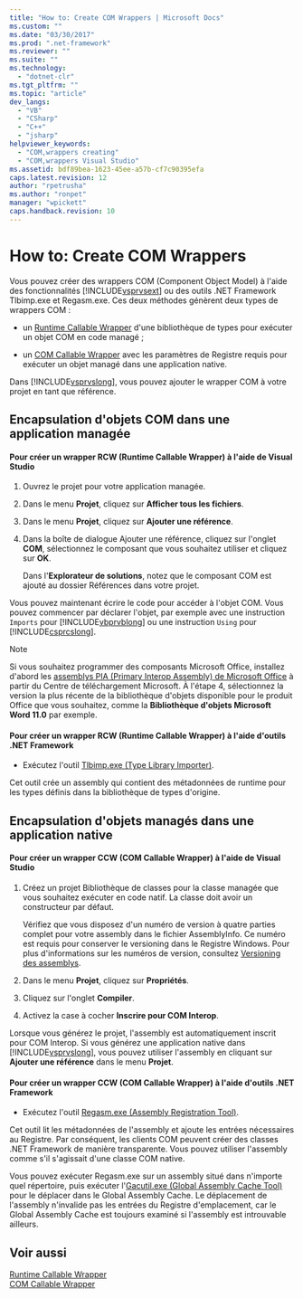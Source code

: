 ```yaml
---
title: "How to: Create COM Wrappers | Microsoft Docs"
ms.custom: ""
ms.date: "03/30/2017"
ms.prod: ".net-framework"
ms.reviewer: ""
ms.suite: ""
ms.technology: 
  - "dotnet-clr"
ms.tgt_pltfrm: ""
ms.topic: "article"
dev_langs: 
  - "VB"
  - "CSharp"
  - "C++"
  - "jsharp"
helpviewer_keywords: 
  - "COM,wrappers creating"
  - "COM,wrappers Visual Studio"
ms.assetid: bdf89bea-1623-45ee-a57b-cf7c90395efa
caps.latest.revision: 12
author: "rpetrusha"
ms.author: "ronpet"
manager: "wpickett"
caps.handback.revision: 10
---
```

# How to: Create COM Wrappers
Vous pouvez créer des wrappers COM \(Component Object Model\) à l'aide des fonctionnalités [!INCLUDE[vsprvsext](../../../includes/vsprvsext-md.md)] ou des outils .NET Framework Tlbimp.exe et Regasm.exe.  Ces deux méthodes génèrent deux types de wrappers COM :  
  
-   un [Runtime Callable Wrapper](../../../docs/framework/interop/runtime-callable-wrapper.md) d'une bibliothèque de types pour exécuter un objet COM en code managé ;  
  
-   un [COM Callable Wrapper](../../../docs/framework/interop/com-callable-wrapper.md) avec les paramètres de Registre requis pour exécuter un objet managé dans une application native.  
  
 Dans [!INCLUDE[vsprvslong](../../../includes/vsprvslong-md.md)], vous pouvez ajouter le wrapper COM à votre projet en tant que référence.  
  
## Encapsulation d'objets COM dans une application managée  
  
#### Pour créer un wrapper RCW \(Runtime Callable Wrapper\) à l'aide de Visual Studio  
  
1.  Ouvrez le projet pour votre application managée.  
  
2.  Dans le menu **Projet**, cliquez sur **Afficher tous les fichiers**.  
  
3.  Dans le menu **Projet**, cliquez sur **Ajouter une référence**.  
  
4.  Dans la boîte de dialogue Ajouter une référence, cliquez sur l'onglet **COM**, sélectionnez le composant que vous souhaitez utiliser et cliquez sur **OK**.  
  
     Dans l'**Explorateur de solutions**, notez que le composant COM est ajouté au dossier Références dans votre projet.  
  
 Vous pouvez maintenant écrire le code pour accéder à l'objet COM.  Vous pouvez commencer par déclarer l'objet, par exemple avec une instruction `Imports` pour [!INCLUDE[vbprvblong](../../../includes/vbprvblong-md.md)] ou une instruction `Using` pour [!INCLUDE[csprcslong](../../../includes/csprcslong-md.md)].  
  
> [!NOTE]
>  Si vous souhaitez programmer des composants Microsoft Office, installez d'abord les [assemblys PIA \(Primary Interop Assembly\) de Microsoft Office](http://go.microsoft.com/fwlink/?LinkId=50479) à partir du Centre de téléchargement Microsoft.  À l'étape 4, sélectionnez la version la plus récente de la bibliothèque d'objets disponible pour le produit Office que vous souhaitez, comme la **Bibliothèque d'objets Microsoft Word 11.0** par exemple.  [](http://msdn.microsoft.com/fr-fr/c9d2a8b9-69df-4c0b-90ca-4d85bae063c4)  
  
#### Pour créer un wrapper RCW \(Runtime Callable Wrapper\) à l'aide d'outils .NET Framework  
  
-   Exécutez l'outil [Tlbimp.exe \(Type Library Importer\)](../../../docs/framework/tools/tlbimp-exe-type-library-importer.md).  
  
 Cet outil crée un assembly qui contient des métadonnées de runtime pour les types définis dans la bibliothèque de types d'origine.  
  
## Encapsulation d'objets managés dans une application native  
  
#### Pour créer un wrapper CCW \(COM Callable Wrapper\) à l'aide de Visual Studio  
  
1.  Créez un projet Bibliothèque de classes pour la classe managée que vous souhaitez exécuter en code natif.  La classe doit avoir un constructeur par défaut.  
  
     Vérifiez que vous disposez d'un numéro de version à quatre parties complet pour votre assembly dans le fichier AssemblyInfo.  Ce numéro est requis pour conserver le versioning dans le Registre Windows.  Pour plus d'informations sur les numéros de version, consultez [Versioning des assemblys](../../../docs/framework/app-domains/assembly-versioning.md).  
  
2.  Dans le menu **Projet**, cliquez sur **Propriétés**.  
  
3.  Cliquez sur l'onglet **Compiler**.  
  
4.  Activez la case à cocher **Inscrire pour COM Interop**.  
  
 Lorsque vous générez le projet, l'assembly est automatiquement inscrit pour COM Interop.  Si vous générez une application native dans [!INCLUDE[vsprvslong](../../../includes/vsprvslong-md.md)],  vous pouvez utiliser l'assembly en cliquant sur **Ajouter une référence** dans le menu **Projet**.  
  
#### Pour créer un wrapper CCW \(COM Callable Wrapper\) à l'aide d'outils .NET Framework  
  
-   Exécutez l'outil [Regasm.exe \(Assembly Registration Tool\)](../../../docs/framework/tools/regasm-exe-assembly-registration-tool.md).  
  
 Cet outil lit les métadonnées de l'assembly et ajoute les entrées nécessaires au Registre.  Par conséquent, les clients COM peuvent créer des classes .NET Framework de manière transparente.  Vous pouvez utiliser l'assembly comme s'il s'agissait d'une classe COM native.  
  
 Vous pouvez exécuter Regasm.exe sur un assembly situé dans n'importe quel répertoire, puis exécuter l'[Gacutil.exe \(Global Assembly Cache Tool\)](../../../docs/framework/tools/gacutil-exe-gac-tool.md) pour le déplacer dans le Global Assembly Cache.  Le déplacement de l'assembly n'invalide pas les entrées du Registre d'emplacement, car le Global Assembly Cache est toujours examiné si l'assembly est introuvable ailleurs.  
  
## Voir aussi  
 [Runtime Callable Wrapper](../../../docs/framework/interop/runtime-callable-wrapper.md)   
 [COM Callable Wrapper](../../../docs/framework/interop/com-callable-wrapper.md)